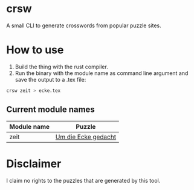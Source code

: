 # crsw
A small CLI to generate crosswords from popular puzzle sites.

# How to use
1. Build the thing with the rust compiler.
2. Run the binary with the module name as command line argument and save the output to a .tex file:
```sh
crsw zeit > ecke.tex
```


## Current module names
| Module name | Puzzle |
|-------------|--------|
|zeit| [Um die Ecke gedacht](https://spiele.zeit.de/ecke/)|

# Disclaimer
I claim no rights to the puzzles that are generated by this tool.
